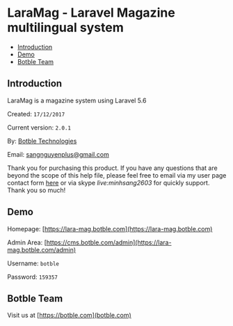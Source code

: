 # LaraMag - Laravel Magazine multilingual system

- [Introduction](#introduction)
- [Demo](#demo)
- [Botble Team](#botble_team)

<a name="introduction"></a>
## Introduction

LaraMag is a magazine system using Laravel 5.6

Created: `17/12/2017`

Current version: `2.0.1`

By: [Botble Technologies](https://botble.com)

Email: [sangnguyenplus@gmail.com](mailto:sangnguyenplus@gmail.com)

Thank you for purchasing this product. If you have any questions that are beyond the scope of this help file, 
please feel free to email via my user page contact form [here](http://themeforest.net/user/botble) or via skype *live:minhsang2603* for quickly support. Thank you so much!
		
<a name="demo"></a>
## Demo

Homepage: [https://lara-mag.botble.com](https://lara-mag.botble.com)

Admin Area: [https://cms.botble.com/admin](https://lara-mag.botble.com/admin)

Username: `botble`

Password: `159357`

<a name="botble_team"></a>
## Botble Team

Visit us at [https://botble.com](botble.com)